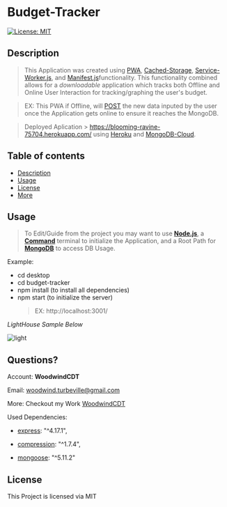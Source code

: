 # Budget-Tracker

[![License: MIT](https://img.shields.io/badge/License-MIT-green.svg)](https://opensource.org/licenses/MIT)
  
  ## Description

  > This Application was created using [PWA](https://web.dev/progressive-web-apps/), [Cached-Storage](https://developer.mozilla.org/en-US/docs/Glossary/Cache), [Service-Worker.js](https://developer.mozilla.org/en-US/docs/Web/API/ServiceWorker), and [Manifest.js](https://developer.mozilla.org/en-US/docs/Web/Manifest)functionality. This functionality combined allows for a _downloadable_ application which tracks both Offline and Online User Interaction for tracking/graphing the user's budget.

  > EX: This PWA if Offline, will [POST](https://www.w3schools.com/tags/ref_httpmethods.asp) the new data inputed by the user once the Application gets online to ensure it reaches the MongoDB.

  > Deployed Aplication > https://blooming-ravine-75704.herokuapp.com/ using [Heroku](https://www.heroku.com/) and [MongoDB-Cloud](https://www.mongodb.com/cloud).
  
  ## Table of contents
  
  - [Description](#Description)
  - [Usage](#Usage)
  - [License](#License)
  - [More](#Questions)
  
  ## Usage
  
  > To Edit/Guide from the project you may want to use [**Node.js**](https://nodejs.org/en/), a [**Command**](https://docs.microsoft.com/en-us/windows-server/administration/windows-commands/cmd) terminal to initialize the Application, and a Root Path for [**MongoDB**](https://www.mongodb.com/) to access DB Usage.

Example:
- cd desktop
- cd budget-tracker
- npm install (to install all dependencies)
- npm start (to initialize the server)
    > EX: http://localhost:3001/

_LightHouse Sample Below_

![light](https://user-images.githubusercontent.com/67067481/102006803-8f0d6b80-3ce9-11eb-9987-b62f344ce836.PNG)

  ## Questions?

  Account: **WoodwindCDT**

  Email: woodwind.turbeville@gmail.com

  More: Checkout my Work [WoodwindCDT](https://github.com/WoodwindCDT)

  Used Dependencies:
  
  - [express](https://www.npmjs.com/package/express): "^4.17.1",

  - [compression](https://www.npmjs.com/package/compression): "^1.7.4",

  - [mongoose](https://www.npmjs.com/package/mongoose): "^5.11.2"

  ## License
  This Project is licensed via MIT
